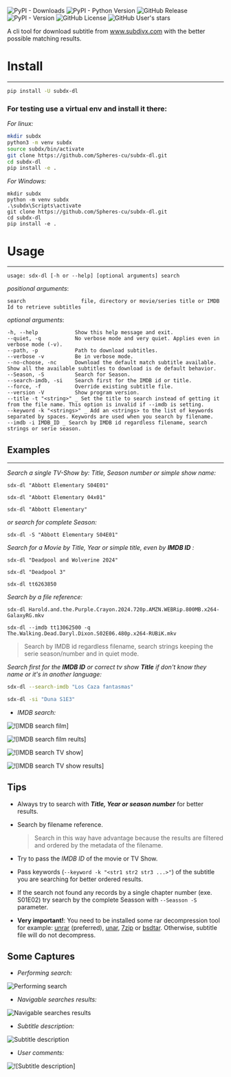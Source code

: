 ![PyPI - Downloads](https://img.shields.io/pypi/dm/subdx-dl?link=https%3A%2F%2Fpypistats.org%2Fpackages%2Fsubdx-dl)
![PyPI - Python Version](https://img.shields.io/pypi/pyversions/subdx-dl)
![GitHub Release](https://img.shields.io/github/v/release/Spheres-cu/subdx-dl)
![PyPI - Version](https://img.shields.io/pypi/v/subdx-dl)
![GitHub License](https://img.shields.io/github/license/Spheres-cu/subdx-dl)
![GitHub User's stars](https://img.shields.io/github/stars/Spheres-cu)

A cli tool for download subtitle from www.subdivx.com with the better possible matching results.


# Install
-------
```bash
pip install -U subdx-dl
```

### For testing use a virtual env and install it there:

_For linux:_

```bash
mkdir subdx
python3 -m venv subdx
source subdx/bin/activate
git clone https://github.com/Spheres-cu/subdx-dl.git
cd subdx-dl
pip install -e .
```
_For Windows:_

```batch
mkdir subdx
python -m venv subdx
.\subdx\Scripts\activate
git clone https://github.com/Spheres-cu/subdx-dl.git
cd subdx-dl
pip install -e .
```

# Usage
-----

```
usage: sdx-dl [-h or --help] [optional arguments] search
```
_positional arguments_:

```
search                  file, directory or movie/series title or IMDB Id to retrieve subtitles
```
_optional arguments_:

```shell
-h, --help            Show this help message and exit.
--quiet, -q           No verbose mode and very quiet. Applies even in verbose mode (-v).
--path, -p            Path to download subtitles.
--verbose -v          Be in verbose mode.
--no-choose, -nc      Download the default match subtitle available. Show all the available subtitles to download is de default behavior.
--Season, -S          Search for Season.
--search-imdb, -si    Search first for the IMDB id or title.
--force, -f           Override existing subtitle file.
--version -V          Show program version.
--title -t "<string>" _ Set the title to search instead of getting it from the file name. This option is invalid if --imdb is setting. 
--keyword -k "<strings>" _ Add an <strings> to the list of keywords separated by spaces. Keywords are used when you search by filename.
--imdb -i IMDB_ID _ Search by IMDB id regardless filename, search strings or serie season.
```

## Examples
-----

_Search a single TV-Show by: Title, Season number or simple show name:_

```shell
sdx-dl "Abbott Elementary S04E01"

sdx-dl "Abbott Elementary 04x01"

sdx-dl "Abbott Elementary"
```

_or search for complete  Season:_

```shell
sdx-dl -S "Abbott Elementary S04E01"
```
_Search for a Movie by Title, Year or simple title, even by __IMDB ID__ :_

```shell
sdx-dl "Deadpool and Wolverine 2024"

sdx-dl "Deadpool 3"

sdx-dl tt6263850
```
_Search by a file reference:_

```shell
sdx-dl Harold.and.the.Purple.Crayon.2024.720p.AMZN.WEBRip.800MB.x264-GalaxyRG.mkv

```

```shell
sdx-dl --imdb tt13062500 -q The.Walking.Dead.Daryl.Dixon.S02E06.480p.x264-RUBiK.mkv
```
  > Search by IMDB id regardless filename, search strings keeping the serie season/number and in quiet mode.

_Search first for the __IMDB ID__ or  correct tv show __Title__ if don't know they name or it's in another language:_

```bash
sdx-dl --search-imdb "Los Caza fantasmas"

sdx-dl -si "Duna S1E3"
```
- _IMDB search:_

![![IMDB search film]](https://github.com/Spheres-cu/subdx-dl/blob/main/screenshots/imdb_search01.png?raw=true)

![![IMDB search film reults]](https://github.com/Spheres-cu/subdx-dl/blob/main/screenshots/imdb_search02.png?raw=true)

![![IMDB search TV show]](https://github.com/Spheres-cu/subdx-dl/blob/main/screenshots/imdb_search03.png?raw=true)

![![IMDB search TV show results]](https://github.com/Spheres-cu/subdx-dl/blob/main/screenshots/imdb_search04.png?raw=true)


## Tips

- Always try to search with *__Title, Year or season number__* for better results.

- Search by filename reference.
  > Search in this way have advantage because the results are filtered and ordered by the metadata of the filename.

- Try to pass the *_IMDB ID_* of the movie or TV Show.

- Pass keywords (```--keyword -k "<str1 str2 str3 ...>"```) of the subtitle   you are searching for better ordered results.

- If the search not found any records by a single chapter number (exe. S01E02) try search by the complete Seasson with ``` --Seasson -S ``` parameter.

- **Very important!**: You need to be installed some rar decompression tool for example: [unrar](https://www.rarlab.com/) (preferred), [unar](https://theunarchiver.com/command-line), [7zip](https://www.7-zip.org/) or [bsdtar](https://github.com/libarchive/libarchive). Otherwise, subtitle file will do not decompress.

## Some Captures

- _Performing search:_
  
![Performing search](https://github.com/Spheres-cu/subdx-dl/blob/main/screenshots/screenshot01.png?raw=true)

- _Navigable searches results:_

![Navigable searches results](https://github.com/Spheres-cu/subdx-dl/blob/main/screenshots/screenshot02.jpg?raw=true)

- _Subtitle description:_

![Subtitle description](https://github.com/Spheres-cu/subdx-dl/blob/main/screenshots/screenshot03.jpg?raw=true)

- _User comments:_

![![Subtitle description]](https://github.com/Spheres-cu/subdx-dl/blob/main/screenshots/screenshot04.jpg?raw=true)

